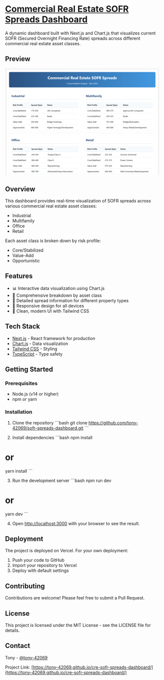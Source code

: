 # [Commercial Real Estate SOFR Spreads Dashboard](https://tony-42069.github.io/cre-sofr-spreads-dashboard/)

A dynamic dashboard built with Next.js and Chart.js that visualizes current SOFR (Secured Overnight Financing Rate) spreads across different commercial real estate asset classes.

## Preview
![Preview](preview.png)

## Overview

This dashboard provides real-time visualization of SOFR spreads across various commercial real estate asset classes:
- Industrial
- Multifamily
- Office
- Retail

Each asset class is broken down by risk profile:
- Core/Stabilized
- Value-Add
- Opportunistic

## Features

- 📊 Interactive data visualization using Chart.js
- 💼 Comprehensive breakdown by asset class
- 🏢 Detailed spread information for different property types
- 📱 Responsive design for all devices
- 🎨 Clean, modern UI with Tailwind CSS

## Tech Stack

- [Next.js](https://nextjs.org/) - React framework for production
- [Chart.js](https://www.chartjs.org/) - Data visualization
- [Tailwind CSS](https://tailwindcss.com/) - Styling
- [TypeScript](https://www.typescriptlang.org/) - Type safety

## Getting Started

### Prerequisites

- Node.js (v14 or higher)
- npm or yarn

### Installation

1. Clone the repository
\`\`\`bash
git clone https://github.com/tony-42069/sofr-spreads-dashboard.git
\`\`\`

2. Install dependencies
\`\`\`bash
npm install
# or
yarn install
\`\`\`

3. Run the development server
\`\`\`bash
npm run dev
# or
yarn dev
\`\`\`

4. Open [http://localhost:3000](http://localhost:3000) with your browser to see the result.

## Deployment

The project is deployed on Vercel. For your own deployment:

1. Push your code to GitHub
2. Import your repository to Vercel
3. Deploy with default settings

## Contributing

Contributions are welcome! Please feel free to submit a Pull Request.

## License

This project is licensed under the MIT License - see the LICENSE file for details.

## Contact

Tony - [@tony-42069](https://github.com/tony-42069)

Project Link: [https://tony-42069.github.io/cre-sofr-spreads-dashboard/](https://tony-42069.github.io/cre-sofr-spreads-dashboard/)
